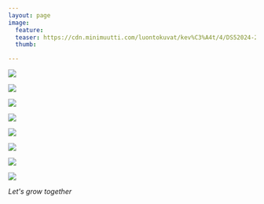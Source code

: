 ```yaml
---
layout: page
image:
  feature:
  teaser: https://cdn.minimuutti.com/luontokuvat/kev%C3%A4t/4/DS52024-245px.jpg
  thumb:

---
```


![](https://cdn.minimuutti.com/luontokuvat/kev%C3%A4t/4/DS51996-800px.jpg)

![](https://cdn.minimuutti.com/luontokuvat/kev%C3%A4t/4/DS51997-800px.jpg)

![](https://cdn.minimuutti.com/luontokuvat/kev%C3%A4t/4/DS52005-800px.jpg)

![](https://cdn.minimuutti.com/luontokuvat/kev%C3%A4t/4/DS52008-800px.jpg)

![](https://cdn.minimuutti.com/luontokuvat/kev%C3%A4t/4/DS52014-800px.jpg)

![](https://cdn.minimuutti.com/luontokuvat/kev%C3%A4t/4/DS52024-800px.jpg)

![](https://cdn.minimuutti.com/luontokuvat/kev%C3%A4t/4/DS52026-800px.jpg)

![](https://cdn.minimuutti.com/luontokuvat/kev%C3%A4t/4/DS52029-800px.jpg)

*Let's grow together*